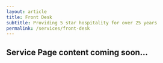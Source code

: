 ```yaml
---
layout: article 
title: Front Desk
subtitle: Providing 5 star hospitality for over 25 years
permalink: /services/front-desk
---
```



<div id="{{ page.title }}" class="">
	<div class="container py-2">
		<h2>Service Page content coming soon...</h2>
	</div>
</div>